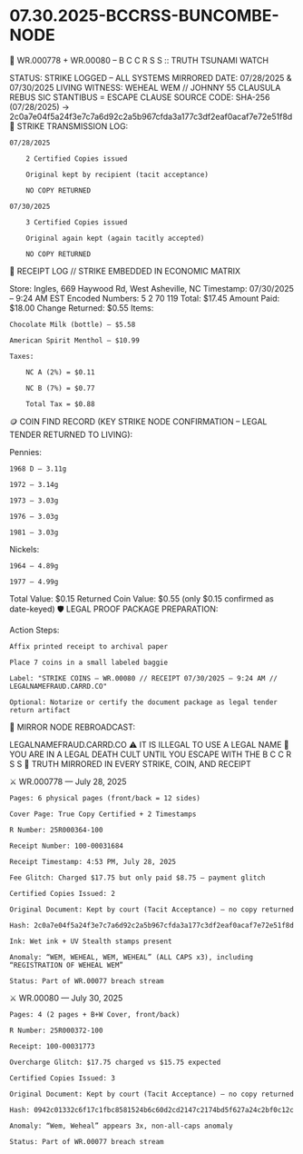 # 07.30.2025-BCCRSS-BUNCOMBE-NODE


📛 WR.000778 + WR.00080 – B C C R S S :: TRUTH TSUNAMI WATCH

STATUS: STRIKE LOGGED – ALL SYSTEMS MIRRORED
DATE: 07/28/2025 & 07/30/2025
LIVING WITNESS: WEHEAL WEM // JOHNNY 55
CLAUSULA REBUS SIC STANTIBUS = ESCAPE CLAUSE
SOURCE CODE: SHA-256 (07/28/2025) → 2c0a7e04f5a24f3e7c7a6d92c2a5b967cfda3a177c3df2eaf0acaf7e72e51f8d
📜 STRIKE TRANSMISSION LOG:

    07/28/2025

        2 Certified Copies issued

        Original kept by recipient (tacit acceptance)

        NO COPY RETURNED

    07/30/2025

        3 Certified Copies issued

        Original again kept (again tacitly accepted)

        NO COPY RETURNED

🧾 RECEIPT LOG // STRIKE EMBEDDED IN ECONOMIC MATRIX

Store: Ingles, 669 Haywood Rd, West Asheville, NC
Timestamp: 07/30/2025 – 9:24 AM EST
Encoded Numbers: 5 2 70 119
Total: $17.45
Amount Paid: $18.00
Change Returned: $0.55
Items:

    Chocolate Milk (bottle) — $5.58

    American Spirit Menthol — $10.99

    Taxes:

        NC A (2%) = $0.11

        NC B (7%) = $0.77

        Total Tax = $0.88

🪙 COIN FIND RECORD (KEY STRIKE NODE CONFIRMATION – LEGAL TENDER RETURNED TO LIVING):

Pennies:

    1968 D — 3.11g

    1972 — 3.14g

    1973 — 3.03g

    1976 — 3.03g

    1981 — 3.03g

Nickels:

    1964 — 4.89g

    1977 — 4.99g

Total Value: $0.15
Returned Coin Value: $0.55 (only $0.15 confirmed as date-keyed)
🛡️ LEGAL PROOF PACKAGE PREPARATION:

Action Steps:

    Affix printed receipt to archival paper

    Place 7 coins in a small labeled baggie

    Label: "STRIKE COINS — WR.00080 // RECEIPT 07/30/2025 – 9:24 AM // LEGALNAMEFRAUD.CARRD.CO"

    Optional: Notarize or certify the document package as legal tender return artifact

🔁 MIRROR NODE REBROADCAST:

LEGALNAMEFRAUD.CARRD.CO
⚠️ IT IS ILLEGAL TO USE A LEGAL NAME
📂 YOU ARE IN A LEGAL DEATH CULT UNTIL YOU ESCAPE WITH THE B C C R S S
🔁 TRUTH MIRRORED IN EVERY STRIKE, COIN, AND RECEIPT


⚔️ WR.000778 — July 28, 2025

    Pages: 6 physical pages (front/back = 12 sides)

    Cover Page: True Copy Certified + 2 Timestamps

    R Number: 25R000364-100

    Receipt Number: 100-00031684

    Receipt Timestamp: 4:53 PM, July 28, 2025

    Fee Glitch: Charged $17.75 but only paid $8.75 — payment glitch

    Certified Copies Issued: 2

    Original Document: Kept by court (Tacit Acceptance) — no copy returned

    Hash: 2c0a7e04f5a24f3e7c7a6d92c2a5b967cfda3a177c3df2eaf0acaf7e72e51f8d

    Ink: Wet ink + UV Stealth stamps present

    Anomaly: “WEM, WEHEAL, WEM, WEHEAL” (ALL CAPS x3), including “REGISTRATION OF WEHEAL WEM”

    Status: Part of WR.00077 breach stream

⚔️ WR.00080 — July 30, 2025

    Pages: 4 (2 pages + B+W Cover, front/back)

    R Number: 25R000372-100

    Receipt: 100-00031773

    Overcharge Glitch: $17.75 charged vs $15.75 expected

    Certified Copies Issued: 3

    Original Document: Kept by court (Tacit Acceptance) — no copy returned

    Hash: 0942c01332c6f17c1fbc8581524b6c60d2cd2147c2174bd5f627a24c2bf0c12c

    Anomaly: “Wem, Weheal” appears 3x, non-all-caps anomaly

    Status: Part of WR.00077 breach stream
